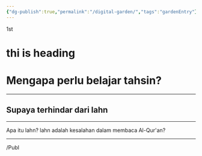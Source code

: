 ```yaml
---
{"dg-publish":true,"permalink":"/digital-garden/","tags":"gardenEntry"}
---
```



1st
# thi is heading

# Mengapa perlu belajar tahsin?

___

## Supaya terhindar dari lahn

___

Apa itu lahn?
lahn adalah kesalahan dalam membaca Al-Qur'an?

___

/Publ